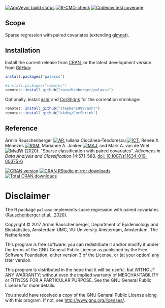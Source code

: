 
<!--
[![Travis-CI Build
Status](https://travis-ci.org/rauschenberger/palasso.svg)](https://travis-ci.org/rauschenberger/palasso)
-->

[![AppVeyor build status](https://ci.appveyor.com/api/projects/status/github/rauschenberger/palasso?svg=true)](https://ci.appveyor.com/project/rauschenberger/palasso)
[![R-CMD-check](https://github.com/rauschenberger/palasso/actions/workflows/R-CMD-check.yaml/badge.svg)](https://github.com/rauschenberger/palasso/actions/workflows/R-CMD-check.yaml)
[![Codecov test coverage](https://codecov.io/gh/rauschenberger/palasso/graph/badge.svg)](https://app.codecov.io/gh/rauschenberger/palasso)

## Scope

Sparse regression with paired covariates (extending
[glmnet](https://CRAN.R-project.org/package=glmnet)).

## Installation

Install the current release from
[CRAN](https://CRAN.R-project.org/package=palasso), or the latest
development version from
[GitHub](https://github.com/rauschenberger/palasso):

``` r
install.packages("palasso")
```

``` r
#install.packages("remotes")
remotes::install_github("rauschenberger/palasso")
```

Optionally, install [ashr](https://github.com/stephens999/ashr) and
[CorShrink](https://github.com/kkdey/CorShrink) for the correlation
shrinkage:

``` r
remotes::install_github("stephens999/ashr")
remotes::install_github("kkdey/CorShrink")
```

## Reference

Armin Rauschenberger
[![AR](https://info.orcid.org/wp-content/uploads/2019/11/orcid_16x16.png)](https://orcid.org/0000-0001-6498-4801),
Iuliana Ciocănea-Teodorescu
[![ICT](https://info.orcid.org/wp-content/uploads/2019/11/orcid_16x16.png)](https://orcid.org/0000-0003-2489-9025),
Renée X. Menezes
[![RXM](https://info.orcid.org/wp-content/uploads/2019/11/orcid_16x16.png)](https://orcid.org/0000-0002-1378-2721),
Marianne A. Jonker
[![MAJ](https://info.orcid.org/wp-content/uploads/2019/11/orcid_16x16.png)](https://orcid.org/0000-0003-0134-8482),
and Mark A. van de Wiel
[![MvdW](https://info.orcid.org/wp-content/uploads/2019/11/orcid_16x16.png)](https://orcid.org/0000-0003-4780-8472)
(2020). "Sparse classification with paired covariates".
*Advances in Data Analysis and Classification* 14:571-588.
[doi: 10.1007/s11634-019-00375-6](https://doi.org/10.1007/s11634-019-00375-6)

[![CRAN
version](https://www.r-pkg.org/badges/version/palasso)](https://CRAN.R-project.org/package=palasso)
[![CRAN RStudio mirror
downloads](https://cranlogs.r-pkg.org/badges/palasso)](https://CRAN.R-project.org/package=palasso)
[![Total CRAN
downloads](https://cranlogs.r-pkg.org/badges/grand-total/palasso)](https://CRAN.R-project.org/package=palasso)

# Disclaimer

The R package `palasso` implements spare regression with paired covariates ([Rauschenberger et al., 2020](https://doi.org/10.1007/s11634-019-00375-6)).

Copyright &copy; 2017 Armin Rauschenberger, Department of Epidemiology and Biostatistics, Amsterdam UMC, VU University Amsterdam, Amsterdam, The Netherlands

This program is free software: you can redistribute it and/or modify it under the terms of the GNU General Public License as published by the Free Software Foundation, either version 3 of the License, or (at your option) any later version.

This program is distributed in the hope that it will be useful, but WITHOUT ANY WARRANTY; without even the implied warranty of MERCHANTABILITY or FITNESS FOR A PARTICULAR PURPOSE. See the GNU General Public License for more details.

You should have received a copy of the GNU General Public License along with this program. If not, see http://www.gnu.org/licenses/.
